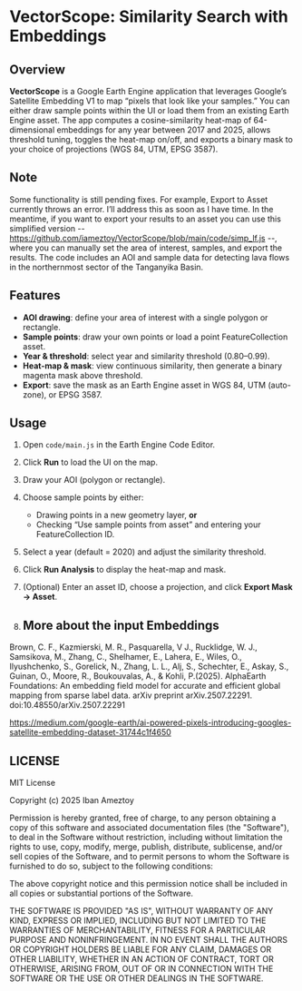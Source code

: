 # VectorScope: Similarity Search with Embeddings

## Overview

**VectorScope** is a Google Earth Engine application that leverages Google’s Satellite Embedding V1 to map “pixels that look like your samples.” You can either draw sample points within the UI or load them from an existing Earth Engine asset. The app computes a cosine-similarity heat-map of 64-dimensional embeddings for any year between 2017 and 2025, allows threshold tuning, toggles the heat-map on/off, and exports a binary mask to your choice of projections (WGS 84, UTM, EPSG 3587).

## Note
Some functionality is still pending fixes. For example, Export to Asset currently throws an error. I’ll address this as soon as I have time.
In the meantime, if you want to export your results to an asset you can use this simplified version -- https://github.com/iameztoy/VectorScope/blob/main/code/simp_lf.js --, where you can manually set the area of interest, samples, and export the results. The code includes an AOI and sample data for detecting lava flows in the northernmost sector of the Tanganyika Basin.

## Features

- **AOI drawing**: define your area of interest with a single polygon or rectangle.  
- **Sample points**: draw your own points or load a point FeatureCollection asset.  
- **Year & threshold**: select year and similarity threshold (0.80–0.99).  
- **Heat-map & mask**: view continuous similarity, then generate a binary magenta mask above threshold.  
- **Export**: save the mask as an Earth Engine asset in WGS 84, UTM (auto-zone), or EPSG 3587.

## Usage

1. Open `code/main.js` in the Earth Engine Code Editor.  
2. Click **Run** to load the UI on the map.  
3. Draw your AOI (polygon or rectangle).  
4. Choose sample points by either:  
   - Drawing points in a new geometry layer, **or**  
   - Checking “Use sample points from asset” and entering your FeatureCollection ID.  
5. Select a year (default = 2020) and adjust the similarity threshold.  
6. Click **Run Analysis** to display the heat-map and mask.  
7. (Optional) Enter an asset ID, choose a projection, and click **Export Mask → Asset**.

8. ## More about the input Embeddings

Brown, C. F., Kazmierski, M. R., Pasquarella, V J., Rucklidge, W. J., Samsikova, M., Zhang, C., Shelhamer, E., Lahera, E., Wiles, O., Ilyushchenko, S., Gorelick, N., Zhang, L. L., Alj, S., Schechter, E., Askay, S., Guinan, O., Moore, R., Boukouvalas, A., & Kohli, P.(2025). AlphaEarth Foundations: An embedding field model for accurate and efficient global mapping from sparse label data. arXiv preprint arXiv.2507.22291. doi:10.48550/arXiv.2507.22291

https://medium.com/google-earth/ai-powered-pixels-introducing-googles-satellite-embedding-dataset-31744c1f4650

## LICENSE

MIT License

Copyright (c) 2025 Iban Ameztoy

Permission is hereby granted, free of charge, to any person obtaining a copy
of this software and associated documentation files (the "Software"), to deal
in the Software without restriction, including without limitation the rights
to use, copy, modify, merge, publish, distribute, sublicense, and/or sell
copies of the Software, and to permit persons to whom the Software is
furnished to do so, subject to the following conditions:

The above copyright notice and this permission notice shall be included in all
copies or substantial portions of the Software.

THE SOFTWARE IS PROVIDED "AS IS", WITHOUT WARRANTY OF ANY KIND, EXPRESS OR
IMPLIED, INCLUDING BUT NOT LIMITED TO THE WARRANTIES OF MERCHANTABILITY,
FITNESS FOR A PARTICULAR PURPOSE AND NONINFRINGEMENT. IN NO EVENT SHALL THE
AUTHORS OR COPYRIGHT HOLDERS BE LIABLE FOR ANY CLAIM, DAMAGES OR OTHER
LIABILITY, WHETHER IN AN ACTION OF CONTRACT, TORT OR OTHERWISE, ARISING FROM,
OUT OF OR IN CONNECTION WITH THE SOFTWARE OR THE USE OR OTHER DEALINGS IN THE
SOFTWARE.
